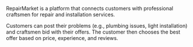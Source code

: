 RepairMarket is a platform that connects customers with professional craftsmen for repair and installation services.

Customers can post their problems (e.g., plumbing issues, light installation) and craftsmen bid with their offers.
The customer then chooses the best offer based on price, experience, and reviews.
